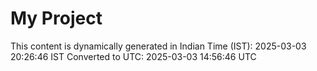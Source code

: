# My Project

This content is dynamically generated in Indian Time (IST): 2025-03-03 20:26:46 IST
Converted to UTC: 2025-03-03 14:56:46 UTC
